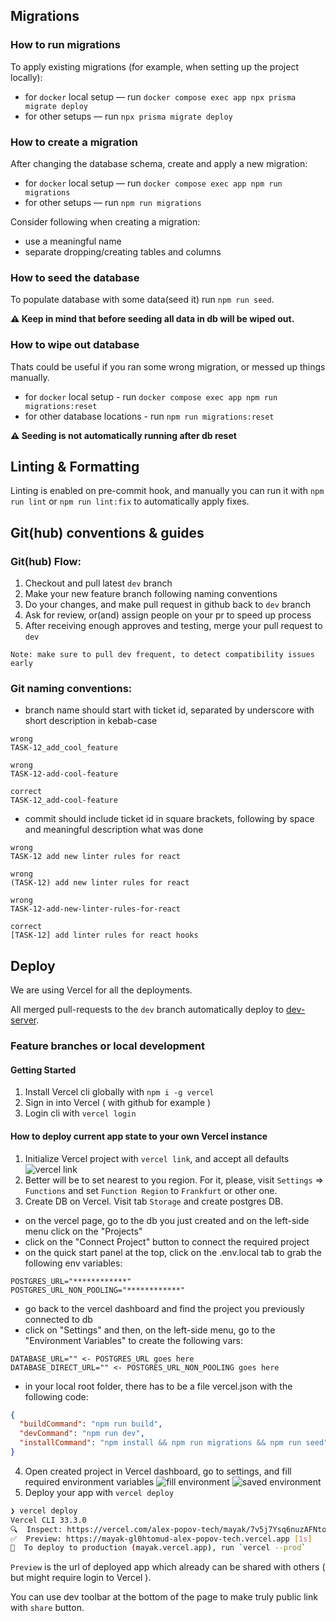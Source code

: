 ## Migrations

### How to run migrations

To apply existing migrations (for example, when setting up the project locally):

- for `docker` local setup — run `docker compose exec app npx prisma migrate deploy`
- for other setups — run `npx prisma migrate deploy`

### How to create a migration

After changing the database schema, create and apply a new migration:

- for `docker` local setup — run `docker compose exec app npm run migrations`
- for other setups — run `npm run migrations`

Consider following when creating a migration:

- use a meaningful name
- separate dropping/creating tables and columns


### How to seed the database

To populate database with some data(seed it) run `npm run seed`.

**⚠ Keep in mind that before seeding all data in db will be wiped out.**

### How to wipe out database

Thats could be useful if you ran some wrong migration, or messed up things manually.

- for `docker` local setup - run `docker compose exec app npm run migrations:reset`
- for other database locations - run `npm run migrations:reset`

**⚠ Seeding is not automatically running after db reset**

## Linting & Formatting

Linting is enabled on pre-commit hook, and manually you can run it with `npm run lint` or
`npm run lint:fix` to automatically apply fixes.

## Git(hub) conventions & guides

### Git(hub) Flow:

1. Checkout and pull latest `dev` branch
2. Make your new feature branch following naming conventions
3. Do your changes, and make pull request in github back to `dev` branch
4. Ask for review, or(and) assign people on your pr to speed up process
5. After receiving enough approves and testing, merge your pull request to `dev`

`Note: make sure to pull dev frequent, to detect compatibility issues early`

### Git naming conventions:

- branch name should start with ticket id, separated by underscore with short description in kebab-case

```
wrong
TASK-12_add_cool_feature

wrong
TASK-12-add-cool-feature

correct
TASK-12_add-cool-feature
```

- commit should include ticket id in square brackets, following by space and meaningful description what was done

```
wrong
TASK-12 add new linter rules for react

wrong
(TASK-12) add new linter rules for react

wrong
TASK-12-add-new-linter-rules-for-react

correct
[TASK-12] add linter rules for react hooks
```

## Deploy

We are using Vercel for all the deployments.

All merged pull-requests to the `dev` branch automatically deploy to [dev-server](https://mayak-dev.vercel.app/).

### Feature branches or local development

#### Getting Started

1. Install Vercel cli globally with `npm i -g vercel`
2. Sign in into Vercel ( with github for example )
3. Login cli with `vercel login`

#### How to deploy current app state to your own Vercel instance

1. Initialize Vercel project with `vercel link`, and accept all defaults
   ![vercel link](https://github.com/keenethics/mayak/assets/21224705/83782cc0-090f-49d3-8308-b45709d61ad8)
2. Better will be to set nearest to you region. For it, please, visit `Settings` => `Functions` and
   set `Function Region` to `Frankfurt` or other one.
3. Create DB on Vercel. Visit tab `Storage` and create postgres DB.

- on the vercel page, go to the db you just created and on the left-side menu click on the "Projects"
- click on the "Connect Project" button to connect the required project
- on the quick start panel at the top, click on the .env.local tab to grab the following env variables:

```dotenv
POSTGRES_URL="************"
POSTGRES_URL_NON_POOLING="************"
```

- go back to the vercel dashboard and find the project you previously connected to db
- click on "Settings" and then, on the left-side menu, go to the "Environment Variables" to create the following vars:

```dotenv
DATABASE_URL="" <- POSTGRES_URL goes here
DATABASE_DIRECT_URL="" <- POSTGRES_URL_NON_POOLING goes here
```

- in your local root folder, there has to be a file vercel.json with the following code:

```json
{
  "buildCommand": "npm run build",
  "devCommand": "npm run dev",
  "installCommand": "npm install && npm run migrations && npm run seed"
}
```

4. Open created project in Vercel dashboard, go to settings, and fill required environment variables
   ![fill environment](https://github.com/keenethics/mayak/assets/21224705/812af0ee-a738-4b3e-938e-280579290599)
   ![saved environment](https://github.com/keenethics/mayak/assets/21224705/a9d5a1e2-bb5b-4231-b6b0-30fb5c262c83)
5. Deploy your app with `vercel deploy`

```sh
❯ vercel deploy
Vercel CLI 33.3.0
🔍  Inspect: https://vercel.com/alex-popov-tech/mayak/7v5j7Ysq6nuzAFNto7ZxRcGcyWtA [1s]
✅  Preview: https://mayak-gl0htomud-alex-popov-tech.vercel.app [1s]
📝  To deploy to production (mayak.vercel.app), run `vercel --prod`
```

`Preview` is the url of deployed app which already can be shared with others ( but might require login to Vercel ).

You can use dev toolbar at the bottom of the page to make truly public link with `share` button.
